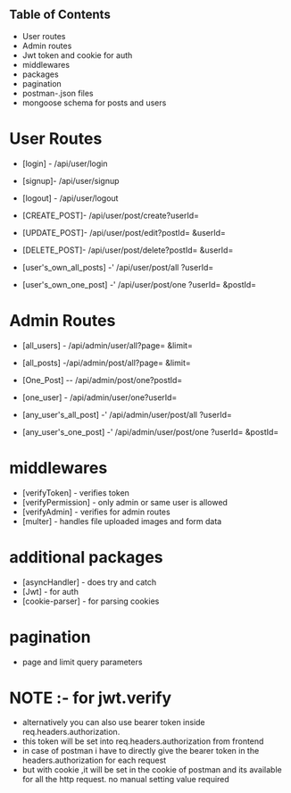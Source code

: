 
## Table of Contents

- User routes
- Admin routes
- Jwt token and cookie for auth
- middlewares
- packages
- pagination
- postman-.json files
- mongoose schema for posts and users


# User Routes
- [login] - /api/user/login
- [signup]- /api/user/signup
- [logout] - /api/user/logout

- [CREATE_POST]- /api/user/post/create?userId= 
- [UPDATE_POST]- /api/user/post/edit?postId= &userId=
- [DELETE_POST]-  /api/user/post/delete?postId= &userId= 

- [user's_own_all_posts] -' /api/user/post/all ?userId= 
- [user's_own_one_post] -' /api/user/post/one ?userId=  &postId=

# Admin Routes
- [all_users] - /api/admin/user/all?page= &limit=
- [all_posts] -/api/admin/post/all?page= &limit=

- [One_Post] -- /api/admin/post/one?postId=
- [one_user] - /api/admin/user/one?userId= 

- [any_user's_all_post] -' /api/admin/user/post/all ?userId=
- [any_user's_one_post] -' /api/admin/user/post/one ?userId=  &postId=


# middlewares
- [verifyToken] - verifies token
- [verifyPermission] - only admin or same user is allowed
- [verifyAdmin] - verifies for admin routes
- [multer] - handles file uploaded images and form data

# additional packages
- [asyncHandler] - does try and catch
- [Jwt] - for auth
- [cookie-parser] - for parsing cookies
 
# pagination  
- page and limit query parameters


# NOTE :- for jwt.verify
- alternatively you can also use bearer token inside req.headers.authorization.
- this token will be set into req.headers.authorization from frontend 
- in case of postman i have to directly give the bearer token in the headers.authorization for each request
- but with cookie ,it will be set in the cookie of postman and its available for all the http request. no manual setting value required 